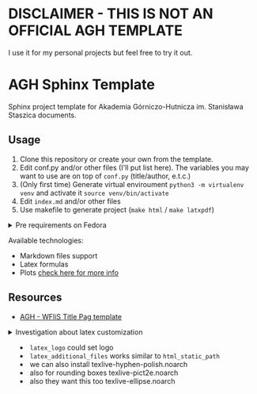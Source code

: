 # DISCLAIMER - THIS IS NOT AN OFFICIAL AGH TEMPLATE

I use it for my personal projects but feel free to try it out.

# AGH Sphinx Template

Sphinx project template for Akademia Górniczo-Hutnicza im. Stanisława Staszica documents.

## Usage

1. Clone this repository or create your own from the template.
2. Edit conf.py and/or other files (I'll put list here). The variables you may want to use are on top of `conf.py` (title/author, e.t.c.)
3. (Only first time) Generate virtual enviroument `python3 -m virtualenv venv` and activate it `source venv/bin/activate`
4. Edit `index.md` and/or other files
5. Use makefile to generate project (`make html` / `make latxpdf`)

<details><summary>Pre requirements on Fedora</summary>

On fedora you need to install this:

```sh
dnf install -y latexmk texlive-cmap texlive-collection-fontsrecommended texlive-fncychap texlive-wrapfig texlive-capt-of texlive-framed texlive-upquote texlive-needspace texlive-tabulary texlive-parskip texlive-oberdiek texlive-cancel
```

I'm not sure about other OS - Let me know if you find it out!

</details>

Available technologies:
- Markdown files support
- Latex formulas
- Plots [check here for more info](https://pypi.org/project/sphinxcontrib-plot/)

## Resources

- [AGH - WFIiS Title Pag template](https://www.overleaf.com/latex/templates/praca-dyplomowa/kbwcrcmczypy)

<details><summary>Investigation about latex customization

- `latex_logo` could set logo
- `latex_additional_files` works similar to `html_static_path`
- we can also install texlive-hyphen-polish.noarch
- also for rounding boxes texlive-pict2e.noarch
- also they want this too texlive-ellipse.noarch

</details>
